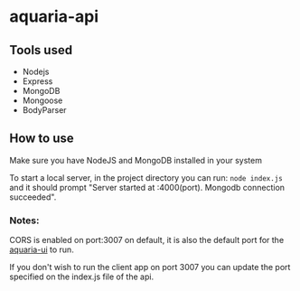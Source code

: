 # aquaria-api

## Tools used

* Nodejs
* Express
* MongoDB
* Mongoose
* BodyParser

## How to use

Make sure you have NodeJS and MongoDB installed in your system

To start a local server, in the project directory you can run: `node index.js` and it should prompt "Server started at :4000(port). Mongodb connection succeeded".

### Notes:

CORS is enabled on port:3007 on default, it is also the default port for the [aquaria-ui](https://github.com/zyxnowell/aquaria-ui) to run.  

If you don't wish to run the client app on port 3007 you can update the port specified on the index.js file of the api.

